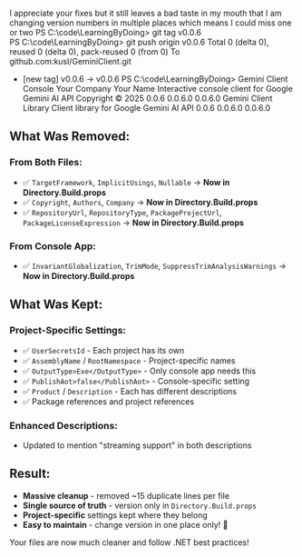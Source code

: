 I appreciate your fixes but it still leaves a bad taste in my mouth that I am changing version numbers in multiple places which means I could miss one or two 
PS C:\code\LearningByDoing> git tag v0.0.6   
PS C:\code\LearningByDoing> git push origin v0.0.6
Total 0 (delta 0), reused 0 (delta 0), pack-reused 0 (from 0)
To github.com:kusl/GeminiClient.git
 * [new tag]         v0.0.6 -> v0.0.6
PS C:\code\LearningByDoing> 
    <!-- Package Information -->
    <Product>Gemini Client Console</Product>
    <Company>Your Company</Company>
    <Authors>Your Name</Authors>
    <Description>Interactive console client for Google Gemini AI API</Description>
    <Copyright>Copyright © 2025</Copyright>
    <Version>0.0.6</Version>
    <FileVersion>0.0.6.0</FileVersion>
    <AssemblyVersion>0.0.6.0</AssemblyVersion>
    <!-- Package Information -->
    <Product>Gemini Client Library</Product>
    <Description>Client library for Google Gemini AI API</Description>
    <Version>0.0.6</Version>
    <FileVersion>0.0.6.0</FileVersion>
    <AssemblyVersion>0.0.6.0</AssemblyVersion>
  </PropertyGroup>







## **What Was Removed:**

### **From Both Files:**
- ✅ `TargetFramework`, `ImplicitUsings`, `Nullable` → **Now in Directory.Build.props**
- ✅ `Copyright`, `Authors`, `Company` → **Now in Directory.Build.props**
- ✅ `RepositoryUrl`, `RepositoryType`, `PackageProjectUrl`, `PackageLicenseExpression` → **Now in Directory.Build.props**

### **From Console App:**
- ✅ `InvariantGlobalization`, `TrimMode`, `SuppressTrimAnalysisWarnings` → **Now in Directory.Build.props**

## **What Was Kept:**

### **Project-Specific Settings:**
- ✅ `UserSecretsId` - Each project has its own
- ✅ `AssemblyName` / `RootNamespace` - Project-specific names
- ✅ `OutputType>Exe</OutputType>` - Only console app needs this
- ✅ `PublishAot>false</PublishAot>` - Console-specific setting
- ✅ `Product` / `Description` - Each has different descriptions
- ✅ Package references and project references

### **Enhanced Descriptions:**
- Updated to mention "streaming support" in both descriptions

## **Result:**
- **Massive cleanup** - removed ~15 duplicate lines per file
- **Single source of truth** - version only in `Directory.Build.props`
- **Project-specific** settings kept where they belong
- **Easy to maintain** - change version in one place only! 🎯

Your files are now much cleaner and follow .NET best practices!










